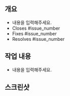 ## 개요
- 내용을 입력해주세요.
- Closes #issue_number
- Fixes #issue_number
- Resolves #issue_number

## 작업 내용
- 내용을 입력해주세요.

## 스크린샷
